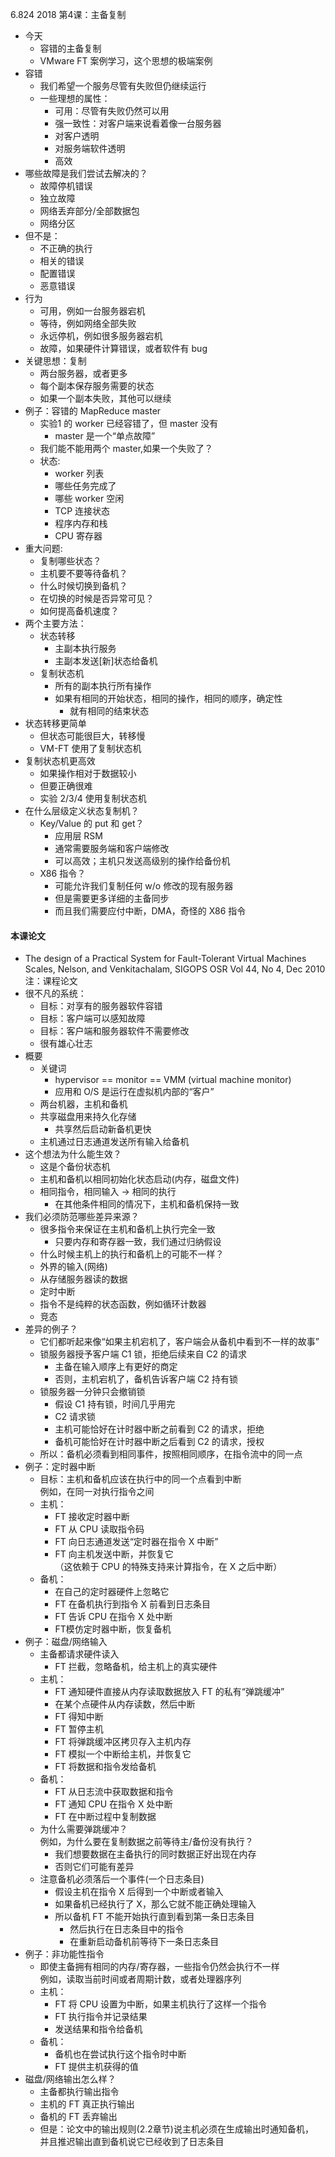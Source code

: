 6.824 2018 第4课：主备复制

* 今天 
    * 容错的主备复制
    * VMware FT 案例学习，这个思想的极端案例
* 容错
    * 我们希望一个服务尽管有失败但仍继续运行
    * 一些理想的属性：
        * 可用：尽管有失败仍然可以用
        * 强一致性：对客户端来说看着像一台服务器
        * 对客户透明
        * 对服务端软件透明
        * 高效  
* 哪些故障是我们尝试去解决的？
    * 故障停机错误
    * 独立故障
    * 网络丢弃部分/全部数据包
    * 网络分区
* 但不是：
    * 不正确的执行
    * 相关的错误
    * 配置错误
    * 恶意错误
* 行为
    * 可用，例如一台服务器宕机
    * 等待，例如网络全部失败
    * 永远停机，例如很多服务器宕机
    * 故障，如果硬件计算错误，或者软件有 bug
* 关键思想：复制
    * 两台服务器，或者更多
    * 每个副本保存服务需要的状态
    * 如果一个副本失败，其他可以继续
* 例子：容错的 MapReduce master
    * 实验1 的 worker 已经容错了，但 master 没有
        * master 是一个“单点故障”
    * 我们能不能用两个 master,如果一个失败了？
    * 状态:
        * worker 列表
        * 哪些任务完成了
        * 哪些 worker 空闲
        * TCP 连接状态
        * 程序内存和栈
        * CPU 寄存器
* 重大问题:
    * 复制哪些状态？
    * 主机要不要等待备机？
    * 什么时候切换到备机？
    * 在切换的时候是否异常可见？
    * 如何提高备机速度？
* 两个主要方法：
    * 状态转移
        * 主副本执行服务
        * 主副本发送[新]状态给备机
    * 复制状态机
        * 所有的副本执行所有操作
        * 如果有相同的开始状态，相同的操作，相同的顺序，确定性
            * 就有相同的结束状态
* 状态转移更简单
    * 但状态可能很巨大，转移慢
    * VM-FT 使用了复制状态机
* 复制状态机更高效
    * 如果操作相对于数据较小
    * 但要正确很难
    * 实验 2/3/4 使用复制状态机
* 在什么层级定义状态复制机？
    * Key/Value 的 put 和 get？
        * 应用层 RSM
        * 通常需要服务端和客户端修改
        * 可以高效；主机只发送高级别的操作给备份机
    * X86 指令？
        * 可能允许我们复制任何 w/o 修改的现有服务器
        * 但是需要更多详细的主备同步
        * 而且我们需要应付中断，DMA，奇怪的 X86 指令
#### 本课论文
* The design of a Practical System for Fault-Tolerant Virtual Machines  
Scales, Nelson, and Venkitachalam, SIGOPS OSR Vol 44, No 4, Dec 2010    
注：课程论文
* 很不凡的系统：
    * 目标：对享有的服务器软件容错
    * 目标：客户端可以感知故障
    * 目标：客户端和服务器软件不需要修改
    *  很有雄心壮志
* 概要
    * 关键词
        * hypervisor == monitor == VMM (virtual machine monitor)
        * 应用和 O/S 是运行在虚拟机内部的“客户”
    * 两台机器，主机和备机
    * 共享磁盘用来持久化存储
        * 共享然后启动新备机更快
    * 主机通过日志通道发送所有输入给备机
* 这个想法为什么能生效？
    * 这是个备份状态机
    * 主机和备机以相同初始化状态启动(内存，磁盘文件)
    * 相同指令，相同输入 -> 相同的执行
        * 在其他条件相同的情况下，主机和备机保持一致
* 我们必须防范哪些差异来源？
    * 很多指令来保证在主机和备机上执行完全一致
        * 只要内存和寄存器一致，我们通过归纳假设
    * 什么时候主机上的执行和备机上的可能不一样？
    * 外界的输入(网络)
    * 从存储服务器读的数据
    * 定时中断
    * 指令不是纯粹的状态函数，例如循环计数器
    * 竞态
* 差异的例子？
    * 它们都听起来像“如果主机宕机了，客户端会从备机中看到不一样的故事”
    * 锁服务器授予客户端 C1 锁，拒绝后续来自 C2 的请求
        * 主备在输入顺序上有更好的商定
        * 否则，主机宕机了，备机告诉客户端 C2 持有锁
    * 锁服务器一分钟只会撤销锁
        * 假设 C1 持有锁，时间几乎用完
        * C2 请求锁
        * 主机可能恰好在计时器中断之前看到 C2 的请求，拒绝
        * 备机可能恰好在计时器中断之后看到 C2 的请求，授权
    * 所以：备机必须看到相同事件，按照相同顺序，在指令流中的同一点
* 例子：定时器中断
    * 目标：主机和备机应该在执行中的同一个点看到中断        
        例如，在同一对执行指令之间
    * 主机：
        * FT 接收定时器中断
        * FT 从 CPU 读取指令码
        * FT 向日志通道发送“定时器在指令 X 中断”
        * FT 向主机发送中断，并恢复它   
        （这依赖于 CPU 的特殊支持来计算指令，在 X 之后中断）
    * 备机：
        * 在自己的定时器硬件上忽略它
        * FT 在备机执行到指令 X 前看到日志条目
        * FT 告诉 CPU 在指令 X 处中断
        * FT模仿定时器中断，恢复备机
* 例子：磁盘/网络输入
    * 主备都请求硬件读入
        * FT 拦截，忽略备机，给主机上的真实硬件
    * 主机：
        * FT 通知硬件直接从内存读取数据放入 FT 的私有“弹跳缓冲”
        * 在某个点硬件从内存读数，然后中断
        * FT 得知中断
        * FT 暂停主机
        * FT 将弹跳缓冲区拷贝存入主机内存
        * FT 模拟一个中断给主机，并恢复它
        * FT 将数据和指令发给备机
    * 备机：
        * FT 从日志流中获取数据和指令
        * FT 通知 CPU 在指令 X 处中断
        * FT 在中断过程中复制数据
    * 为什么需要弹跳缓冲？  
        例如，为什么要在复制数据之前等待主/备份没有执行？
        * 我们想要数据在主备执行的同时数据正好出现在内存
        * 否则它们可能有差异
    * 注意备机必须落后一个事件(一个日志条目)
        * 假设主机在指令 X 后得到一个中断或者输入
        * 如果备机已经执行了 X，那么它就不能正确处理输入
        * 所以备机 FT 不能开始执行直到看到第一条日志条目
            * 然后执行在日志条目中的指令
            * 在重新启动备机前等待下一条日志条目
* 例子：非功能性指令
    * 即使主备拥有相同的内存/寄存器，一些指令仍然会执行不一样   
        例如，读取当前时间或者周期计数，或者处理器序列
    * 主机：
        * FT 将 CPU 设置为中断，如果主机执行了这样一个指令
        * FT 执行指令并记录结果
        * 发送结果和指令给备机
    * 备机：
        * 备机也在尝试执行这个指令时中断
        * FT 提供主机获得的值
* 磁盘/网络输出怎么样？
    * 主备都执行输出指令
    * 主机的 FT 真正执行输出
    * 备机的 FT 丢弃输出
    * 但是：论文中的输出规则(2.2章节)说主机必须在生成输出时通知备机，   
      并且推迟输出直到备机说它已经收到了日志条目